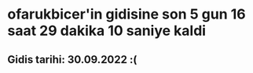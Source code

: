 # ofarukbicer'in gidisine son 5 gun 16 saat 29 dakika 10 saniye kaldi

## Gidis tarihi: 30.09.2022 :(